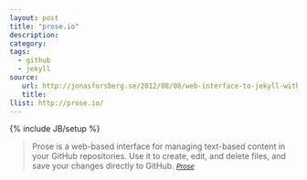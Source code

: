 ```yaml
---
layout: post
title: "prose.io"
description:
category:
tags:
  - github
  - jekyll
source:
   url: http://jonasforsberg.se/2012/08/08/web-interface-to-jekyll-with-auto-deploy-to-heroku
   title:
llist: http://prose.io/
---
```

{% include JB/setup %}
> Prose is a web-based interface for managing text-based content in your GitHub repositories. Use it to create, edit, and delete files, and save your changes directly to GitHub.
><small><cite>[Prose][1]</cite></small>

[1]:http://prose.io/